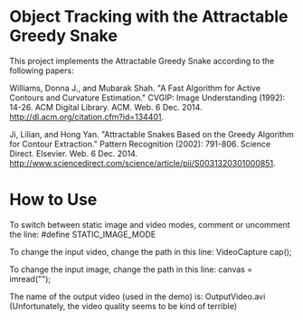 Object Tracking with the Attractable Greedy Snake
=================================================
This project implements the Attractable Greedy Snake according to the following papers:

Williams, Donna J., and Mubarak Shah. "A Fast Algorithm for Active Contours and Curvature Estimation." CVGIP: Image Understanding (1992): 14-26. ACM Digital Library. ACM. Web. 6 Dec. 2014. <http://dl.acm.org/citation.cfm?id=134401>.

Ji, Lilian, and Hong Yan. "Attractable Snakes Based on the Greedy Algorithm for Contour Extraction." Pattern Recognition (2002): 791-806. Science Direct. Elsevier. Web. 6 Dec. 2014. <http://www.sciencedirect.com/science/article/pii/S0031320301000851>.

How to Use
==========
To switch between static image and video modes, comment or uncomment the line:
	#define STATIC_IMAGE_MODE 
	
To change the input video, change the path in this line:
	VideoCapture cap(<PATH TO VIDEO>);

To change the input image, change the path in this line:
	canvas = imread("<PATH TO IMAGE>");

The name of the output video (used in the demo) is:
	OutputVideo.avi
	(Unfortunately, the video quality seems to be kind of terrible)

